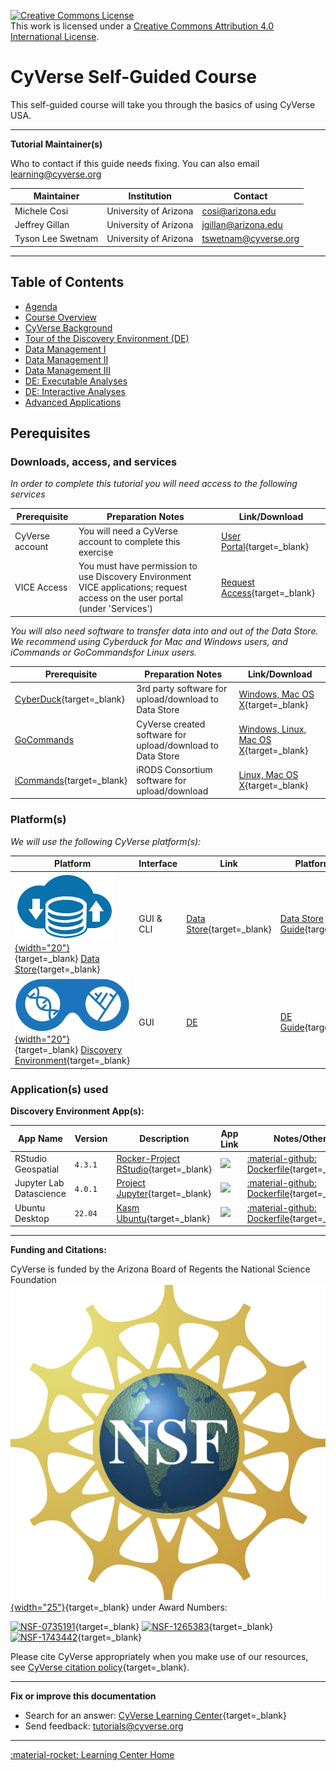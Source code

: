 <a rel="license" href="http://creativecommons.org/licenses/by/4.0/"><img alt="Creative Commons License" style="border-width:0" src="https://i.creativecommons.org/l/by/4.0/88x31.png" /></a><br />This work is licensed under a <a rel="license" href="http://creativecommons.org/licenses/by/4.0/">Creative Commons Attribution 4.0 International License</a>.

# **CyVerse Self-Guided Course** 

This self-guided course will take you through the basics of using CyVerse USA.

------------------------------------------------------------------------

**Tutorial Maintainer(s)**

Who to contact if this guide needs fixing. You can also email <learning@cyverse.org>

| Maintainer | Institution | Contact |
|------------|-------------|---------|
| Michele Cosi | University of Arizona | <cosi@arizona.edu> |
|  Jeffrey Gillan | University of Arizona | <jgillan@arizona.edu> |
|  Tyson Lee Swetnam | University of Arizona | <tswetnam@cyverse.org> |

------------------------------------------------------------------------

## Table of Contents

* [Agenda](agenda.md) 
* [Course Overview](step1.md)
* [CyVerse Background](step2.md)
* [Tour of the Discovery Environment (DE)](step3.md)
* [Data Management I](step4.md) 
* [Data Management II](step5.md) 
* [Data Management III](step6.md) 
* [DE: Executable Analyses](step7.md)
* [DE: Interactive Analyses](step8.md) 
* [Advanced Applications](final_step.md) 

## Perequisites

### Downloads, access, and services

*In order to complete this tutorial you will need access to the
following services*

| Prerequisite | Preparation Notes | Link/Download |
|--------------|-------------------|---------------|
| CyVerse account | You will need a CyVerse account to complete this exercise | [User Portal](https://user.cyverse.org){target=_blank} |
  VICE Access | You must have permission to use Discovery Environment VICE applications; request access on the user portal (under 'Services') | [Request Access](https://user.cyverse.org/services){target=_blank} |

*You will also need software to transfer data into and out of the Data Store. We recommend using Cyberduck for Mac and Windows users, and iCommands or GoCommandsfor Linux users.*

| Prerequisite | Preparation Notes | Link/Download |
|--------------|-------------------|---------------|
| [CyberDuck](https://learning.cyverse.org/ds/cyberduck/){target=_blank} | 3rd party software for upload/download to Data Store | [Windows, Mac OS X](https://cyberduck.io){target=_blank} |
| [GoCommands](https://learning.cyverse.org/ds/gocommands/) | CyVerse created software for upload/download to Data Store | [Windows, Linux, Mac OS X](https://github.com/cyverse/gocommands){target=_blank} |
|[iCommands](https://learning.cyverse.org/ds/icommands/){target=_blank} | iRODS Consortium software for upload/download | [Linux, Mac OS X](https://docs.irods.org/4.3.0/icommands/user/){target=_blank} |

### Platform(s)

*We will use the following CyVerse platform(s):*

| Platform | Interface | Link  | Platform Tour |
|----------|-----------|-------|---------------|
| [![DS](assets/de/menu_items/dataIcon.png){width="20"}](https://de.cyverse.org/data){target=_blank} [Data Store](https://de.cyverse.org/data){target=_blank} | GUI & CLI | [Data Store](https://cyverse.org/data-store){target=_blank} | [Data Store Guide](https://learning.cyverse.org/ds){target=_blank} |              
| [![DE](assets/de/logos/deIcon.png){width="20"}](https://de.cyverse.org/data){target=_blank} [Discovery Environment](https://de.cyverse.org/de){target=_blank} | GUI | [DE](https://cyverse.org/discovery-environment) | [DE Guide](){target=_blank} |         

### Application(s) used

**Discovery Environment App(s):**

| App Name | Version | Description | App Link | Notes/Other |
|----------|---------|-------------|----------|-------|      
| RStudio Geospatial | `4.3.1` | [Rocker-Project RStudio](https://rocker-project.org/images){target=_blank} | <a href="https://de.cyverse.org/apps/de/3031d3b0-15e7-11ee-847b-008cfa5ae621/launch" target="_blank"><img src="https://img.shields.io/badge/geospatial-4.3.1-blue?style=plastic&logo=rstudio"></a> | [:material-github: Dockerfile](https://github.com/cyverse-vice/rstudio-geospatial){target=_blank} |
| Jupyter Lab Datascience | `4.0.1` | [Project Jupyter](https://jupyter-docker-stacks.readthedocs.io/en/latest/index.html){target=_blank} | <a href="https://de.cyverse.org/apps/de/cc77b788-bc45-11eb-9934-008cfa5ae621/launch" target="_blank"><img src="https://img.shields.io/badge/Datascience-latest-orange?style=plastic&logo=jupyter"></a> | [:material-github: Dockerfile](https://github.com/cyverse-vice/jupyterlab-datascience){target=_blank} |
| Ubuntu Desktop | `22.04` | [Kasm Ubuntu](https://hub.docker.com/r/kasmweb/ubuntu-jammy-desktop){target=_blank} | <a href="https://de.cyverse.org/apps/de/26e8dca0-550b-11ee-8aa2-008cfa5ae621/launch" target="_blank"><img src="https://img.shields.io/badge/Ubuntu-22.04-green?style=plastic&logo=X.Org"></a> | [:material-github: Dockerfile](https://github.com/cyverse-vice/kasm-ubuntu){target=_blank} |

-----------------------------------------------------------------------

**Funding and Citations:**

CyVerse is funded by the Arizona Board of Regents the National Science Foundation [![NSF](assets/nsf.png){width="25"}](https://nsf.gov){target=_blank} under Award Numbers:

[![NSF-0735191](https://img.shields.io/badge/NSF-0735191-blue.svg)](https://www.nsf.gov/awardsearch/showAward?AWD_ID=0735191){target=_blank}  [![NSF-1265383](https://img.shields.io/badge/NSF-1265383-blue.svg)](https://www.nsf.gov/awardsearch/showAward?AWD_ID=1265383){target=_blank}  [![NSF-1743442](https://img.shields.io/badge/NSF-1743442-blue.svg)](https://www.nsf.gov/awardsearch/showAward?AWD_ID=1743442){target=_blank}

Please cite CyVerse appropriately when you make use of our resources, see [CyVerse citation policy](https://cyverse.org/policies/cite-cyverse){target=_blank}.

-----------------------------------------------------------------------

**Fix or improve this documentation**

  - Search for an answer:
     [CyVerse Learning Center](https://learning.cyverse.org){target=_blank}
  - Send feedback: <tutorials@cyverse.org>
  
------------------------------------------------------------------------

[:material-rocket: Learning Center Home](http://learning.cyverse.org/)
